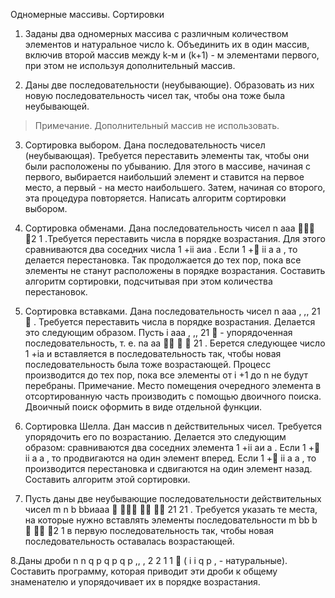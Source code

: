 Одномерные массивы. Сортировки 
 
1. Заданы два одномерных массива с различным количеством элементов и натуральное число k. Объединить их в один массив, включив второй массив между k-м и (k+1) - м элементами первого, при этом не используя дополнительный массив. 
 
2. Даны две последовательности (неубывающие). Образовать из них новую последовательность чисел так, чтобы она тоже была неубывающей.
>Примечание. Дополнительный массив не использовать. 
 
3. Сортировка выбором. Дана последовательность чисел (неубывающая). Требуется переставить элементы так, чтобы они были расположены по убыванию. Для этого
в массиве, начиная с первого, выбирается наибольший элемент и ставится на первое место, а первый - на место наибольшего. Затем, начиная со второго,
эта процедура повторяется. Написать алгоритм сортировки выбором.
4. Сортировка обменами. Дана последовательность чисел n aaa  2 1 .Требуется переставить числа в порядке возрастания. Для этого сравниваются два соседних числа 1 +ii aиa . Если 1 + ii a a , то делается перестановка. Так продолжается до тех пор, пока все элементы не станут расположены в порядке возрастания. Составить алгоритм сортировки, подсчитывая при этом количества перестановок. 
 
5. Сортировка вставками. Дана последовательность чисел n aaa , ,, 21  . Требуется переставить числа в порядке возрастания. Делается это следующим образом. Пусть i aaa , ,, 21  - упорядоченная последовательность, т. е. na aa    21 . Берется следующее число 1 +ia и вставляется в последовательность так, чтобы новая последовательность была тоже возрастающей. Процесс производится до тех пор, пока все элементы от i +1 до n не будут перебраны. Примечание. Место помещения очередного элемента в отсортированную часть производить с помощью двоичного поиска. Двоичный поиск оформить в виде отдельной функции. 
 
6. Сортировка Шелла. Дан массив n действительных чисел. Требуется упорядочить его по возрастанию. Делается это следующим образом: сравниваются два соседних элемента 1 +ii aи a . Если 1 + ii a a , то продвигаются на один элемент вперед. Если 1 + ii a a , то производится перестановка и сдвигаются на один элемент назад. Составить алгоритм этой сортировки. 
 
7. Пусть даны две неубывающие последовательности действительных чисел m n b bbиaaa     21 21
. 
Требуется указать те места, на которые нужно вставлять элементы последовательности m bb b   2 1 в первую последовательность так, чтобы новая последовательность оставалась возрастающей. 
 
8.Даны дроби 
n
n
q p
q p
q p
,,
,
2
2
1 1  ( i i q p , - натуральные). Составить программу, которая приводит эти дроби к общему знаменателю и упорядочивает их в порядке возрастания. 
 
 
